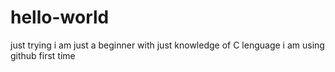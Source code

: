 # hello-world
just trying
i am just a beginner with just knowledge of C lenguage 
i am using github first time
